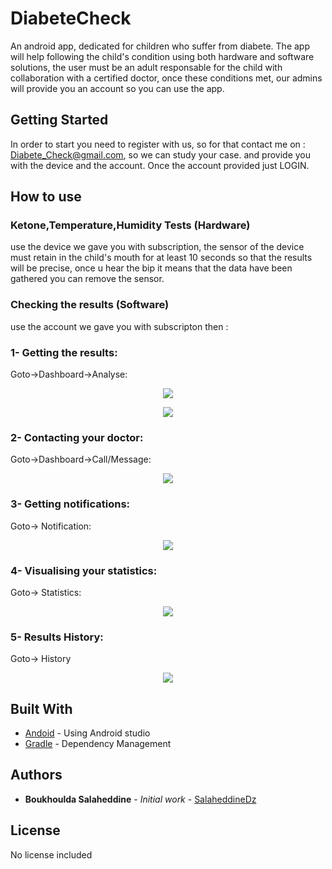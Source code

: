 # DiabeteCheck

An android app, dedicated for children who suffer from diabete.
The app will help following the child's condition using both hardware and software solutions, the user must be an adult responsable for the child with collaboration with a certified doctor, once these conditions met, our admins will provide you an account so you can use the app.

## Getting Started

In order to start you need to register with us, so for that contact me on : Diabete_Check@gmail.com, so we can study your case.
and provide you with the device and the account.
Once the account provided just LOGIN.

## How to use

### Ketone,Temperature,Humidity Tests (Hardware)

use the device we gave you with subscription, the sensor of the device must retain in the child's mouth for at least 10 seconds so that the results will be precise, once u hear the bip it means that the data have been gathered you can remove the sensor.

### Checking the results (Software)
use the account we gave you with subscripton then :

### 1- Getting the results:
Goto->Dashboard->Analyse:

<p align="center" display="inline" >
  <img  src="images/drawer.PNG">
</p>
<p align="center" display="inline">
  <img  src="images/analyse.PNG">
</p>

### 2- Contacting your doctor:
Goto->Dashboard->Call/Message:

<p align="center">
  <img  src="images/call.PNG">
</p>

### 3- Getting notifications:
Goto-> Notification:

<p align="center" >
  <img  src="images/notifcation.PNG">
</p>

### 4- Visualising your statistics:
Goto-> Statistics:

<p align="center">
  <img  src="images/chart.PNG">
</p>

### 5- Results History:
Goto-> History

<p align="center">
  <img  src="images/history.PNG">
</p>

## Built With

* [Andoid](https://developer.android.com/studio/) - Using Android studio
* [Gradle](https://gradle.org/) - Dependency Management

## Authors

* **Boukhoulda Salaheddine** - *Initial work* - [SalaheddineDz](https://github.com/SalaheddineDz)

## License

No license included
